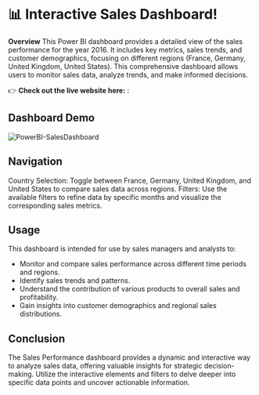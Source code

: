 # 📊 Interactive Sales Dashboard!

**Overview**
This Power BI dashboard provides a detailed view of the sales performance for the year 2016. 
It includes key metrics, sales trends, and customer demographics, focusing on different regions (France, Germany, United Kingdom, United States). 
This comprehensive dashboard allows users to monitor sales data, analyze trends, and make informed decisions.

👉 **Check out the live website here:** :


## Dashboard Demo
![PowerBI-SalesDashboard](Details/SalesPBIDemo.gif)


## Navigation
Country Selection: Toggle between France, Germany, United Kingdom, and United States to compare sales data across regions.
Filters: Use the available filters to refine data by specific months and visualize the corresponding sales metrics.

## Usage
This dashboard is intended for use by sales managers and analysts to:

* Monitor and compare sales performance across different time periods and regions.
* Identify sales trends and patterns.
* Understand the contribution of various products to overall sales and profitability.
* Gain insights into customer demographics and regional sales distributions.
  
## Conclusion
The Sales Performance dashboard provides a dynamic and interactive way to analyze sales data, offering valuable insights for strategic decision-making. Utilize the interactive elements and filters to delve deeper into specific data points and uncover actionable information.
